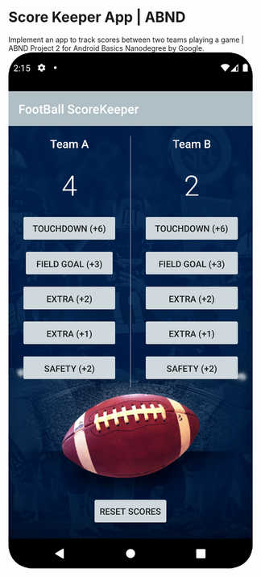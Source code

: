 # Score Keeper App | ABND
Implement an app to track scores between two teams playing a game | ABND Project 2 for Android Basics Nanodegree by Google.
![ScoreKeeperScreenshot](https://github.com/AstroAnasTariq/ScoreKeeper/blob/main/ScoreKeeper%20Screenshot.png)
